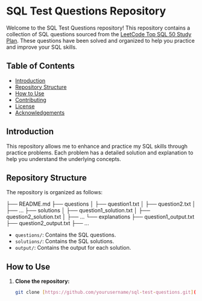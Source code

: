 # SQL Test Questions Repository

Welcome to the SQL Test Questions repository! This repository contains a collection of SQL questions sourced from the [LeetCode Top SQL 50 Study Plan](https://leetcode.com/studyplan/top-sql-50/). These questions have been solved and organized to help you practice and improve your SQL skills.

## Table of Contents

- [Introduction](#introduction)
- [Repository Structure](#repository-structure)
- [How to Use](#how-to-use)
- [Contributing](#contributing)
- [License](#license)
- [Acknowledgements](#acknowledgements)

## Introduction

This repository allows me to enhance and practice my SQL skills through practice problems. Each problem has a detailed solution and explanation to help you understand the underlying concepts.

## Repository Structure

The repository is organized as follows:


├── README.md
├── questions
│ ├── question1.txt
│ ├── question2.txt
│ ├── ...
├── solutions
│ ├── question1_solution.txt
│ ├── question2_solution.txt
│ ├── ...
└── explanations
├── question1_output.txt
├── question2_output.txt
├── ...


- `questions/`: Contains the SQL questions.
- `solutions/`: Contains the SQL solutions.
- `output/`: Contains the output for each solution.

## How to Use

1. **Clone the repository:**
   ```bash
   git clone [https://github.com/yourusername/sql-test-questions.git](https://github.com/khangsheng1/SQL_Training.git)
